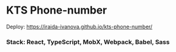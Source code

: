 # KTS Phone-number

Deploy: https://iraida-ivanova.github.io/kts-phone-number/

### Stack: React, TypeScript, MobX, Webpack, Babel, Sass
